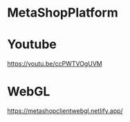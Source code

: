 # MetaShopPlatform
# Youtube
https://youtu.be/ccPWTVOgUVM
# WebGL
https://metashopclientwebgl.netlify.app/
